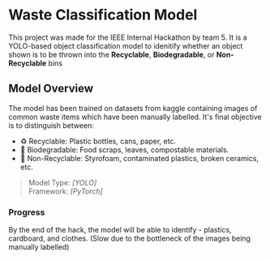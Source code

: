 # Waste Classification Model

This project was made for the IEEE Internal Hackathon by team 5. It is a YOLO-based object classification model to idenitify whether an object shown is to be thrown into the **Recyclable**, **Biodegradable**, or **Non-Recyclable** bins

## Model Overview
The model has been trained on datasets from kaggle containing images of common waste items which have been manually labelled. It's final objective is to distinguish between:

- ♻️ Recyclable: Plastic bottles, cans, paper, etc.
- 🌱 Biodegradable: Food scraps, leaves, compostable materials.
- 🚯 Non-Recyclable: Styrofoam, contaminated plastics, broken ceramics, etc.

> Model Type: *[YOLO]*  
> Framework: *[PyTorch]*

### Progress
By the end of the hack, the model will be able to identify - plastics, cardboard, and clothes. (Slow due to the bottleneck of the images being manually labelled)
